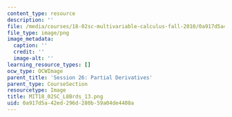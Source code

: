 ```yaml
---
content_type: resource
description: ''
file: /media/courses/18-02sc-multivariable-calculus-fall-2010/0a917d5a42ed296d280b59a04de4408a_MIT18_02SC_L8Brds_13.png
file_type: image/png
image_metadata:
  caption: ''
  credit: ''
  image-alt: ''
learning_resource_types: []
ocw_type: OCWImage
parent_title: 'Session 26: Partial Derivatives'
parent_type: CourseSection
resourcetype: Image
title: MIT18_02SC_L8Brds_13.png
uid: 0a917d5a-42ed-296d-280b-59a04de4408a
---
```

